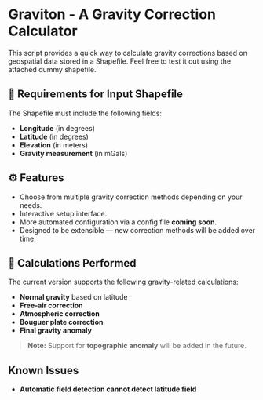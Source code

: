 # Graviton - A Gravity Correction Calculator

This script provides a quick way to calculate gravity corrections based on geospatial data stored in a Shapefile.
Feel free to test it out using the attached dummy shapefile.

## 📄 Requirements for Input Shapefile

The Shapefile must include the following fields:

- **Longitude** (in degrees)
- **Latitude** (in degrees)
- **Elevation** (in meters)
- **Gravity measurement** (in mGals)

## ⚙️ Features

- Choose from multiple gravity correction methods depending on your needs.
- Interactive setup interface.
- More automated configuration via a config file **coming soon**.
- Designed to be extensible — new correction methods will be added over time.

## 🧮 Calculations Performed

The current version supports the following gravity-related calculations:

- **Normal gravity** based on latitude
- **Free-air correction**
- **Atmospheric correction**
- **Bouguer plate correction**
- **Final gravity anomaly**

> **Note:** Support for **topographic anomaly** will be added in the future.


## Known Issues

- **Automatic field detection cannot detect latitude field**
